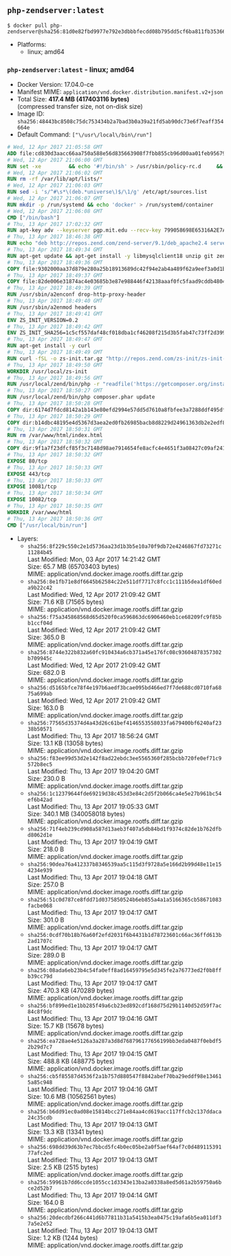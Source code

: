 ## `php-zendserver:latest`

```console
$ docker pull php-zendserver@sha256:81d0e82fbd9977e792e3dbbbfecdd08b795dd5cf6ba811fb35366f8c9d0d341d
```

-	Platforms:
	-	linux; amd64

### `php-zendserver:latest` - linux; amd64

-	Docker Version: 17.04.0-ce
-	Manifest MIME: `application/vnd.docker.distribution.manifest.v2+json`
-	Total Size: **417.4 MB (417403116 bytes)**  
	(compressed transfer size, not on-disk size)
-	Image ID: `sha256:48443bc8508c75dc753434b2a7bad3b0a39a21fd5ab90dc73e6f7eaff354664e`
-	Default Command: `["\/usr\/local\/bin\/run"]`

```dockerfile
# Wed, 12 Apr 2017 21:05:58 GMT
ADD file:cd830d3aacc66aa750a588e56d835663908f7fbb855cb96d00aa01feb9567948 in / 
# Wed, 12 Apr 2017 21:06:00 GMT
RUN set -xe 		&& echo '#!/bin/sh' > /usr/sbin/policy-rc.d 	&& echo 'exit 101' >> /usr/sbin/policy-rc.d 	&& chmod +x /usr/sbin/policy-rc.d 		&& dpkg-divert --local --rename --add /sbin/initctl 	&& cp -a /usr/sbin/policy-rc.d /sbin/initctl 	&& sed -i 's/^exit.*/exit 0/' /sbin/initctl 		&& echo 'force-unsafe-io' > /etc/dpkg/dpkg.cfg.d/docker-apt-speedup 		&& echo 'DPkg::Post-Invoke { "rm -f /var/cache/apt/archives/*.deb /var/cache/apt/archives/partial/*.deb /var/cache/apt/*.bin || true"; };' > /etc/apt/apt.conf.d/docker-clean 	&& echo 'APT::Update::Post-Invoke { "rm -f /var/cache/apt/archives/*.deb /var/cache/apt/archives/partial/*.deb /var/cache/apt/*.bin || true"; };' >> /etc/apt/apt.conf.d/docker-clean 	&& echo 'Dir::Cache::pkgcache ""; Dir::Cache::srcpkgcache "";' >> /etc/apt/apt.conf.d/docker-clean 		&& echo 'Acquire::Languages "none";' > /etc/apt/apt.conf.d/docker-no-languages 		&& echo 'Acquire::GzipIndexes "true"; Acquire::CompressionTypes::Order:: "gz";' > /etc/apt/apt.conf.d/docker-gzip-indexes 		&& echo 'Apt::AutoRemove::SuggestsImportant "false";' > /etc/apt/apt.conf.d/docker-autoremove-suggests
# Wed, 12 Apr 2017 21:06:02 GMT
RUN rm -rf /var/lib/apt/lists/*
# Wed, 12 Apr 2017 21:06:03 GMT
RUN sed -i 's/^#\s*\(deb.*universe\)$/\1/g' /etc/apt/sources.list
# Wed, 12 Apr 2017 21:06:07 GMT
RUN mkdir -p /run/systemd && echo 'docker' > /run/systemd/container
# Wed, 12 Apr 2017 21:06:08 GMT
CMD ["/bin/bash"]
# Thu, 13 Apr 2017 17:02:32 GMT
RUN apt-key adv --keyserver pgp.mit.edu --recv-key 799058698E65316A2E7A4FF42EAE1437F7D2C623
# Thu, 13 Apr 2017 18:46:38 GMT
RUN echo "deb http://repos.zend.com/zend-server/9.1/deb_apache2.4 server non-free" >> /etc/apt/sources.list.d/zend-server.list
# Thu, 13 Apr 2017 18:49:34 GMT
RUN apt-get update && apt-get install -y libmysqlclient18 unzip git zend-server-php-7.1=9.1.0+b93 && /usr/local/zend/bin/zendctl.sh stop
# Thu, 13 Apr 2017 18:49:36 GMT
COPY file:9302000aa37d879e280a25b18913689dc42f94e2ab4a489f62a9eef3a0d1b76b in /etc/ 
# Thu, 13 Apr 2017 18:49:37 GMT
COPY file:82de006e31874ac4e03685b3e87e988446f42138aaaf0fc5faad9cddb48040ba in /etc/apache2/conf-available 
# Thu, 13 Apr 2017 18:49:39 GMT
RUN /usr/sbin/a2enconf drop-http-proxy-header
# Thu, 13 Apr 2017 18:49:40 GMT
RUN /usr/sbin/a2enmod headers
# Thu, 13 Apr 2017 18:49:41 GMT
ENV ZS_INIT_VERSION=0.2
# Thu, 13 Apr 2017 18:49:42 GMT
ENV ZS_INIT_SHA256=1c5cf557daf48cf018dba1cf46208f215d3b5fab47c73ff2d39988581ebd6932
# Thu, 13 Apr 2017 18:49:47 GMT
RUN apt-get install -y curl
# Thu, 13 Apr 2017 18:49:49 GMT
RUN curl -fSL -o zs-init.tar.gz "http://repos.zend.com/zs-init/zs-init-docker-${ZS_INIT_VERSION}.tar.gz"     && echo "${ZS_INIT_SHA256} *zs-init.tar.gz" | sha256sum -c -     && mkdir /usr/local/zs-init     && tar xzf zs-init.tar.gz --strip-components=1 -C /usr/local/zs-init     && rm zs-init.tar.gz
# Thu, 13 Apr 2017 18:49:50 GMT
WORKDIR /usr/local/zs-init
# Thu, 13 Apr 2017 18:49:56 GMT
RUN /usr/local/zend/bin/php -r "readfile('https://getcomposer.org/installer');" | /usr/local/zend/bin/php
# Thu, 13 Apr 2017 18:50:27 GMT
RUN /usr/local/zend/bin/php composer.phar update
# Thu, 13 Apr 2017 18:50:28 GMT
COPY dir:6174d7fdcd8142a1b143e80efd2994e57dd5d7610a8fbfee3a7288ddf495dfdf in /usr/local/bin 
# Thu, 13 Apr 2017 18:50:29 GMT
COPY dir:b14dbc48195e4d5367d3aea2ed0fb26985bacb8d8229d24961363db2e2edf8f0 in /usr/local/zend/var/plugins/ 
# Thu, 13 Apr 2017 18:50:31 GMT
RUN rm /var/www/html/index.html
# Thu, 13 Apr 2017 18:50:32 GMT
COPY dir:9f1a7f23dfcf85f3c7148d98ae7914654fe8acfc4e4651f3a08427c09af24198 in /var/www/html 
# Thu, 13 Apr 2017 18:50:32 GMT
EXPOSE 80/tcp
# Thu, 13 Apr 2017 18:50:33 GMT
EXPOSE 443/tcp
# Thu, 13 Apr 2017 18:50:33 GMT
EXPOSE 10081/tcp
# Thu, 13 Apr 2017 18:50:34 GMT
EXPOSE 10082/tcp
# Thu, 13 Apr 2017 18:50:35 GMT
WORKDIR /var/www/html
# Thu, 13 Apr 2017 18:50:36 GMT
CMD ["/usr/local/bin/run"]
```

-	Layers:
	-	`sha256:8f229c550c2e1d5736aa23d1b3b5e10a70f9db72e4246867fd73271c11284b45`  
		Last Modified: Mon, 03 Apr 2017 14:21:42 GMT  
		Size: 65.7 MB (65703403 bytes)  
		MIME: application/vnd.docker.image.rootfs.diff.tar.gzip
	-	`sha256:8e1fb71e8df6645b62584c22e511df7717c8fcc1c111b5dea1df60eda9b22c42`  
		Last Modified: Wed, 12 Apr 2017 21:09:42 GMT  
		Size: 71.6 KB (71565 bytes)  
		MIME: application/vnd.docker.image.rootfs.diff.tar.gzip
	-	`sha256:f75a345868568d65d520f0ca596863dc6906460eb1ce68209fc9f85bb1ccf04d`  
		Last Modified: Wed, 12 Apr 2017 21:09:42 GMT  
		Size: 365.0 B  
		MIME: application/vnd.docker.image.rootfs.diff.tar.gzip
	-	`sha256:8744e322b832a60fc910434a6cb371a45e176fc08c93604878357302b709945c`  
		Last Modified: Wed, 12 Apr 2017 21:09:42 GMT  
		Size: 682.0 B  
		MIME: application/vnd.docker.image.rootfs.diff.tar.gzip
	-	`sha256:d5165bfce78f4e197b6aedf3bcae095bd466ed7f7de688cd0710fa6875a699ab`  
		Last Modified: Wed, 12 Apr 2017 21:09:42 GMT  
		Size: 163.0 B  
		MIME: application/vnd.docker.image.rootfs.diff.tar.gzip
	-	`sha256:77565d35374d4a43d26c61bef4146553558033fa679400bf6240af2338b50571`  
		Last Modified: Thu, 13 Apr 2017 18:56:24 GMT  
		Size: 13.1 KB (13058 bytes)  
		MIME: application/vnd.docker.image.rootfs.diff.tar.gzip
	-	`sha256:f83ee99d53d2e142f8ad22ebdc3ee5565360f285bcbb720fe0ef71c9572b8ec5`  
		Last Modified: Thu, 13 Apr 2017 19:04:20 GMT  
		Size: 230.0 B  
		MIME: application/vnd.docker.image.rootfs.diff.tar.gzip
	-	`sha256:1c12379644fde69219d38c453d3e84c2d5f2b066ca4e5e27b961bc54ef6b42ad`  
		Last Modified: Thu, 13 Apr 2017 19:05:33 GMT  
		Size: 340.1 MB (340058018 bytes)  
		MIME: application/vnd.docker.image.rootfs.diff.tar.gzip
	-	`sha256:71f4eb239cd908a587d13aeb3f407a5db84bd1f9374c82de1b762dfbd8062d1e`  
		Last Modified: Thu, 13 Apr 2017 19:04:19 GMT  
		Size: 218.0 B  
		MIME: application/vnd.docker.image.rootfs.diff.tar.gzip
	-	`sha256:90dea76a412337b8346539aa5c115d3f9728a5e166d2b99d48e11e154234e939`  
		Last Modified: Thu, 13 Apr 2017 19:04:18 GMT  
		Size: 257.0 B  
		MIME: application/vnd.docker.image.rootfs.diff.tar.gzip
	-	`sha256:51c0d787ce8fdd71d0375850524b6eb855a4a1a5166365cb58671083facbe068`  
		Last Modified: Thu, 13 Apr 2017 19:04:17 GMT  
		Size: 301.0 B  
		MIME: application/vnd.docker.image.rootfs.diff.tar.gzip
	-	`sha256:0cdf70b18b76a60f2efd2031f6b4431b1d78723601c66ac36ffd613b2ad1707c`  
		Last Modified: Thu, 13 Apr 2017 19:04:17 GMT  
		Size: 289.0 B  
		MIME: application/vnd.docker.image.rootfs.diff.tar.gzip
	-	`sha256:08ada6eb23b4c54fa0eff8ad16459795e5d345fe2a76773ed2f0b8ffb39cc79d`  
		Last Modified: Thu, 13 Apr 2017 19:04:17 GMT  
		Size: 470.3 KB (470289 bytes)  
		MIME: application/vnd.docker.image.rootfs.diff.tar.gzip
	-	`sha256:bf899ed1e1bb285f49a6cb23ed892cdf168d75d29b1140d52d59f7ac84c8f9dc`  
		Last Modified: Thu, 13 Apr 2017 19:04:16 GMT  
		Size: 15.7 KB (15678 bytes)  
		MIME: application/vnd.docker.image.rootfs.diff.tar.gzip
	-	`sha256:ea728ae4e5126a3a287a3d8d768796177656199bb3eda0487f0ebdf52b29d7c7`  
		Last Modified: Thu, 13 Apr 2017 19:04:15 GMT  
		Size: 488.8 KB (488775 bytes)  
		MIME: application/vnd.docker.image.rootfs.diff.tar.gzip
	-	`sha256:cb5f85587d4536f2a1b757d880547f8842abef70ba29eddf98e134615a85c948`  
		Last Modified: Thu, 13 Apr 2017 19:04:16 GMT  
		Size: 10.6 MB (10562561 bytes)  
		MIME: application/vnd.docker.image.rootfs.diff.tar.gzip
	-	`sha256:b6dd91ec0ad08e15814bcc271e84aa4cd619acc117ffcb2c137ddaca24c35cdb`  
		Last Modified: Thu, 13 Apr 2017 19:04:13 GMT  
		Size: 13.3 KB (13341 bytes)  
		MIME: application/vnd.docker.image.rootfs.diff.tar.gzip
	-	`sha256:698dd39d63b7ec7bbcd5fc4b0ec05be2a0f5aef64af7c0d48911539177afc2ed`  
		Last Modified: Thu, 13 Apr 2017 19:04:13 GMT  
		Size: 2.5 KB (2515 bytes)  
		MIME: application/vnd.docker.image.rootfs.diff.tar.gzip
	-	`sha256:59961b7dd6ccde1055cc1d3343e13ba2a0338a8ed5d61a2b59750a6bce2d52b7`  
		Last Modified: Thu, 13 Apr 2017 19:04:14 GMT  
		Size: 164.0 B  
		MIME: application/vnd.docker.image.rootfs.diff.tar.gzip
	-	`sha256:20decdbf266c441d6b77811b31a5415b3ea0475c19afa6b5ea011df37a5e2e52`  
		Last Modified: Thu, 13 Apr 2017 19:04:13 GMT  
		Size: 1.2 KB (1244 bytes)  
		MIME: application/vnd.docker.image.rootfs.diff.tar.gzip

